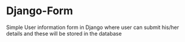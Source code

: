 # Django-Form
Simple User information form in Django where user can submit his/her details and these will be stored in the database 
